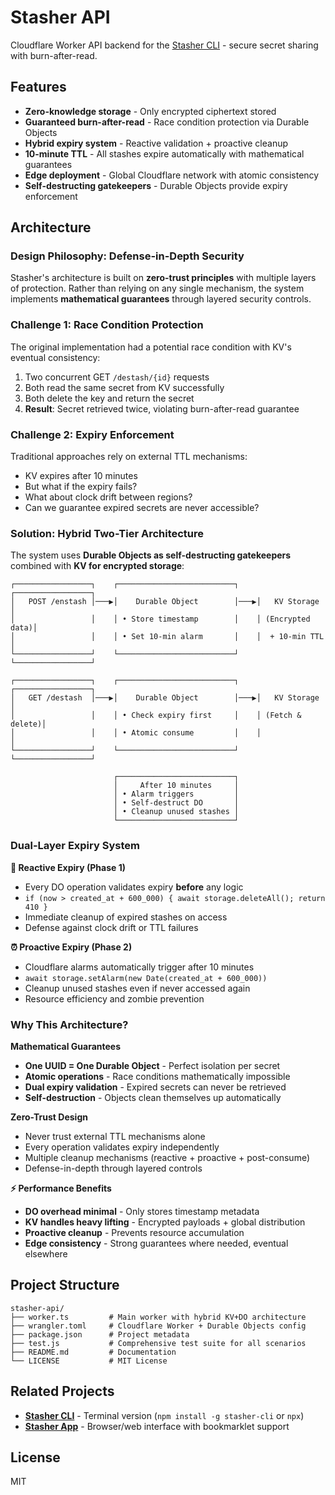 # Stasher API

Cloudflare Worker API backend for the [Stasher CLI](https://github.com/stasher-dev/stasher-cli) - secure secret sharing with burn-after-read.

## Features

- **Zero-knowledge storage** - Only encrypted ciphertext stored
- **Guaranteed burn-after-read** - Race condition protection via Durable Objects
- **Hybrid expiry system** - Reactive validation + proactive cleanup
- **10-minute TTL** - All stashes expire automatically with mathematical guarantees
- **Edge deployment** - Global Cloudflare network with atomic consistency
- **Self-destructing gatekeepers** - Durable Objects provide expiry enforcement

## Architecture

### Design Philosophy: Defense-in-Depth Security

Stasher's architecture is built on **zero-trust principles** with multiple layers of protection. Rather than relying on any single mechanism, the system implements **mathematical guarantees** through layered security controls.

### Challenge 1: Race Condition Protection

The original implementation had a potential race condition with KV's eventual consistency:

1. Two concurrent GET `/destash/{id}` requests
2. Both read the same secret from KV successfully  
3. Both delete the key and return the secret
4. **Result**: Secret retrieved twice, violating burn-after-read guarantee

### Challenge 2: Expiry Enforcement

Traditional approaches rely on external TTL mechanisms:
- KV expires after 10 minutes 
- But what if the expiry fails?
- What about clock drift between regions?
- Can we guarantee expired secrets are never accessible?

### Solution: Hybrid Two-Tier Architecture

The system uses **Durable Objects as self-destructing gatekeepers** combined with **KV for encrypted storage**:

```
┌─────────────────┐    ┌──────────────────────────┐    ┌─────────────────┐
│   POST /enstash │───▶│    Durable Object        │───▶│   KV Storage    │
│                 │    │ • Store timestamp        │    │ (Encrypted data)│
│                 │    │ • Set 10-min alarm       │    │  + 10-min TTL   │
└─────────────────┘    └──────────────────────────┘    └─────────────────┘

┌─────────────────┐    ┌──────────────────────────┐    ┌─────────────────┐
│   GET /destash  │───▶│    Durable Object        │───▶│   KV Storage    │
│                 │    │ • Check expiry first     │    │ (Fetch & delete)│
│                 │    │ • Atomic consume         │    │                 │
└─────────────────┘    └──────────────────────────┘    └─────────────────┘

                       ┌──────────────────────────┐
                       │     After 10 minutes     │
                       │ • Alarm triggers         │
                       │ • Self-destruct DO       │
                       │ • Cleanup unused stashes │
                       └──────────────────────────┘
```

### Dual-Layer Expiry System

**🔄 Reactive Expiry (Phase 1)**
- Every DO operation validates expiry **before** any logic
- `if (now > created_at + 600_000) { await storage.deleteAll(); return 410 }`
- Immediate cleanup of expired stashes on access
- Defense against clock drift or TTL failures

**⏰ Proactive Expiry (Phase 2)**  
- Cloudflare alarms automatically trigger after 10 minutes
- `await storage.setAlarm(new Date(created_at + 600_000))`
- Cleanup unused stashes even if never accessed again
- Resource efficiency and zombie prevention

### Why This Architecture?

**Mathematical Guarantees**
- **One UUID = One Durable Object** - Perfect isolation per secret
- **Atomic operations** - Race conditions mathematically impossible
- **Dual expiry validation** - Expired secrets can never be retrieved
- **Self-destruction** - Objects clean themselves up automatically

**Zero-Trust Design**
- Never trust external TTL mechanisms alone
- Every operation validates expiry independently  
- Multiple cleanup mechanisms (reactive + proactive + post-consume)
- Defense-in-depth through layered controls

**⚡ Performance Benefits**
- **DO overhead minimal** - Only stores timestamp metadata
- **KV handles heavy lifting** - Encrypted payloads + global distribution
- **Proactive cleanup** - Prevents resource accumulation
- **Edge consistency** - Strong guarantees where needed, eventual elsewhere

## Project Structure

```
stasher-api/
├── worker.ts         # Main worker with hybrid KV+DO architecture
├── wrangler.toml     # Cloudflare Worker + Durable Objects config
├── package.json      # Project metadata
├── test.js           # Comprehensive test suite for all scenarios
├── README.md         # Documentation
└── LICENSE           # MIT License
```
## Related Projects

- **[Stasher CLI](https://github.com/stasher-dev/stasher-cli)** - Terminal version (`npm install -g stasher-cli` or `npx`)
- **[Stasher App](https://github.com/stasher-dev/stasher-app)** - Browser/web interface with bookmarklet support

## License

MIT
